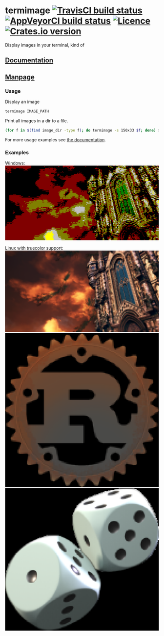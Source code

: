 # termimage [![TravisCI build status](https://travis-ci.org/nabijaczleweli/termimage.svg?branch=master)](https://travis-ci.org/nabijaczleweli/termimage) [![AppVeyorCI build status](https://ci.appveyor.com/api/projects/status/kk34veg25wre0gqe/branch/master?svg=true)](https://ci.appveyor.com/project/nabijaczleweli/termimage/branch/master) [![Licence](https://img.shields.io/badge/license-MIT-blue.svg?style=flat)](LICENSE) [![Crates.io version](http://meritbadge.herokuapp.com/termimage)](https://crates.io/crates/termimage)
Display images in your terminal, kind of

## [Documentation](https://cdn.rawgit.com/nabijaczleweli/termimage/doc/termimage/index.html)
## [Manpage](https://cdn.rawgit.com/nabijaczleweli/termimage/man/termimage.1.html)

### Usage

Display an image

```sh
termimage IMAGE_PATH
```

Print all images in a dir to a file.

```sh
(for f in $(find image_dir -type f); do termimage -s 150x33 $f; done) > out_file
```

For more usage examples see [the documentation](https://cdn.rawgit.com/nabijaczleweli/termimage/doc/termimage/index.html).

### Examples

Windows:
![DS3 image after](assets/DS3-winapi.jpg)

Linux with truecolor support:
![DS3 image after](assets/DS3-truecolor.png)
![rust logo image after](assets/rust-logo-truecolor.png)
![playing dice image after](assets/playing-dice-truecolor.png)
